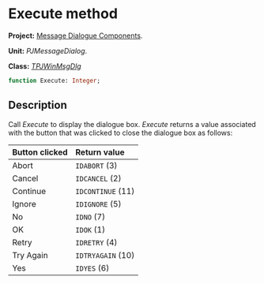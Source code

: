 # Execute method #

**Project:** [Message Dialogue Components](MessageDialogComponents.md).

**Unit:** _PJMessageDialog_.

**Class:** _[TPJWinMsgDlg](TPJWinMsgDlg.md)_

```pascal
function Execute: Integer;
```

## Description ##

Call _Execute_ to display the dialogue box. _Execute_ returns a value associated with the button that was clicked to close the dialogue box as follows:

| **Button clicked** | **Return value** |
|:-------------------|:-----------------|
| Abort | `IDABORT` (3) |
| Cancel | `IDCANCEL` (2) |
| Continue | `IDCONTINUE` (11) |
| Ignore | `IDIGNORE` (5) |
| No | `IDNO` (7) |
| OK | `IDOK` (1) |
| Retry | `IDRETRY` (4) |
| Try Again | `IDTRYAGAIN` (10) |
| Yes | `IDYES` (6) |